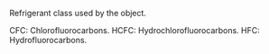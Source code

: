 Refrigerant class used by the object.

CFC: Chlorofluorocarbons.
HCFC: Hydrochlorofluorocarbons.
HFC: Hydrofluorocarbons.
